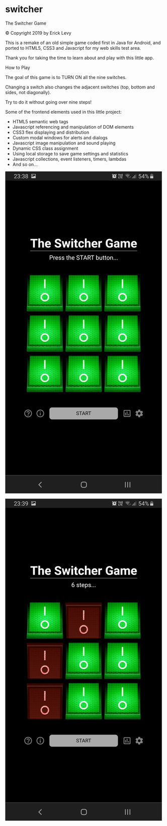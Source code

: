 # switcher

The Switcher Game

© Copyright 2019 by Erick Levy

This is a remake of an old simple game coded first in Java for Android, and ported to HTML5, CSS3 and Javacript for my web skills test area.

Thank you for taking the time to learn about and play with this little app.

How to Play

The goal of this game is to TURN ON all the nine switches.

Changing a switch also changes the adjacent switches (top, bottom and sides, not diagonally).

Try to do it without going over nine steps!

Some of the frontend elements used in this little project:
* HTML5 semantic web tags
* Javascript referencing and manipulation of DOM elements 
* CSS3 flex displaying and distribution
* Custom modal windows for alerts and dialogs
* Javascript image manipulation and sound playing
* Dynamic CSS class assignment
* Using local storage to save game settings and statistics
* Javascript collections, event listeners, timers, lambdas
* And so on...

![Screenshot 1](Screenshot_1.jpg)

![Screenshot 2](Screenshot_2.jpg)
